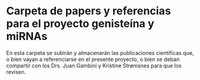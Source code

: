 # Carpeta de papers y referencias para el proyecto genisteína y miRNAs
 
En esta carpeta se subirán y almacenarán las publicaciones científicas que, o bien vayan a referenciarse en el presente proyecto, o bien se deban compartir con los Drs. Juan Gambini y Kristine Strømsnes para que los revisen.
